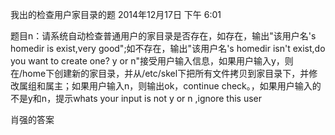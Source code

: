 我出的检查用户家目录的题
2014年12月17日
下午 6:01
 
题目n：请系统自动检查普通用户的家目录是否存在，如存在，输出"该用户名's homedir is exist,very good";如不存在，输出"该用户名's homedir isn't exist,do you want to create one? y or n"接受用户输入信息，如果用户输入y，则在/home下创建新的家目录，并从/etc/skel下把所有文件拷贝到家目录下，并修改属组和属主；如果用户输入n，则输出ok，continue check。，如果用户输入的不是y和n，提示whats your input is not y or n ,ignore this user 
 
肖强的答案

